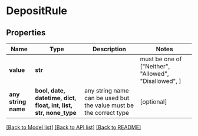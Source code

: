 # DepositRule


## Properties
Name | Type | Description | Notes
------------ | ------------- | ------------- | -------------
**value** | **str** |  |  must be one of ["Neither", "Allowed", "Disallowed", ]
**any string name** | **bool, date, datetime, dict, float, int, list, str, none_type** | any string name can be used but the value must be the correct type | [optional]

[[Back to Model list]](../README.md#documentation-for-models) [[Back to API list]](../README.md#documentation-for-api-endpoints) [[Back to README]](../README.md)


